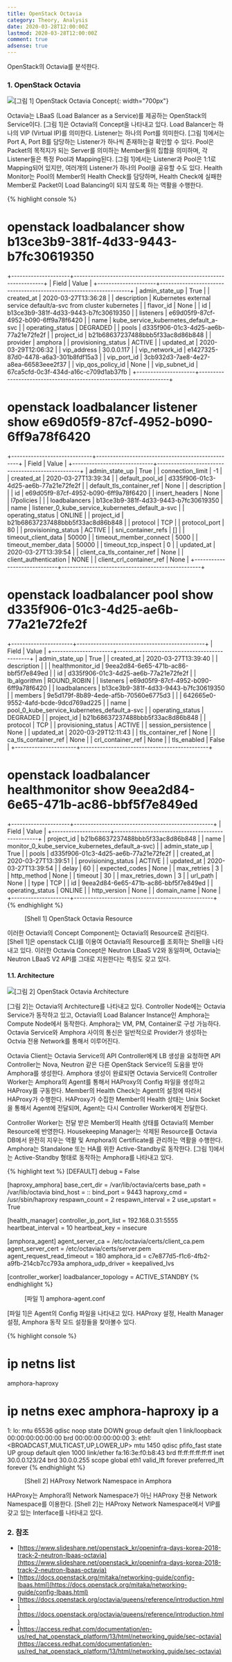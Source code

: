 ```yaml
---
title: OpenStack Octavia
category: Theory, Analysis
date: 2020-03-28T12:00:00Z
lastmod: 2020-03-28T12:00:00Z
comment: true
adsense: true
---
```


OpenStack의 Octavia를 분석한다.

### 1. OpenStack Octavia

![[그림 1] OpenStack Octavia Concept]({{site.baseurl}}/images/theory_analysis/OpenStack_Octavia/Octavia_Concept.PNG){: width="700px"}

Octavia는 LBaaS (Load Balancer as a Service)를 제공하는 OpenStack의 Service이다. [그림 1]은 Octavia의 Concept을 나타내고 있다. Load Balancer는 하나의 VIP (Virtual IP)를 의미한다. Listener는 하나의 Port를 의미한다. [그림 1]에서는 Port A, Port B를 담당하는 Listener가 하나씩 존재하는걸 확인할 수 있다. Pool은 Packet의 목적지가 되는 Server를 의미하는 Member들의 집합을 의미하며, 각 Listener들은 특정 Pool과 Mapping된다. [그림 1]에서는 Listener과 Pool은 1:1로 Mapping되어 있지만, 여러개의 Listener가 하나의 Pool을 공유할 수도 있다. Health Monitor는 Pool의 Member의 Health Check를 담당하며, Health Check에 실패한 Member로 Packet이 Load Balancing이 되지 않도록 하는 역활을 수행한다.

{% highlight console %}
# openstack loadbalancer show b13ce3b9-381f-4d33-9443-b7fc30619350
+---------------------+-------------------------------------------------------------------+
| Field               | Value                                                             |
+---------------------+-------------------------------------------------------------------+
| admin_state_up      | True                                                              |
| created_at          | 2020-03-27T13:36:28                                               |
| description         | Kubernetes external service default/a-svc from cluster kubernetes |
| flavor_id           | None                                                              |
| id                  | b13ce3b9-381f-4d33-9443-b7fc30619350                              |
| listeners           | e69d05f9-87cf-4952-b090-6ff9a78f6420                              |
| name                | kube_service_kubernetes_default_a-svc                             |
| operating_status    | DEGRADED                                                          |
| pools               | d335f906-01c3-4d25-ae6b-77a21e72fe2f                              |
| project_id          | b21b68637237488bbb5f33ac8d86b848                                  |
| provider            | amphora                                                           |
| provisioning_status | ACTIVE                                                            |
| updated_at          | 2020-03-29T12:06:32                                               |
| vip_address         | 30.0.0.117                                                        |
| vip_network_id      | e1427325-87d0-4478-a6a3-301b8fdf15a3                              |
| vip_port_id         | 3cb932d3-7ae8-4e27-a8ea-66583eee2f37                              |
| vip_qos_policy_id   | None                                                              |
| vip_subnet_id       | 67ca5cfd-0c3f-434d-a16c-c709d1ab37fb                              |
+---------------------+-------------------------------------------------------------------+

# openstack loadbalancer listener show e69d05f9-87cf-4952-b090-6ff9a78f6420
+-----------------------------+--------------------------------------------------+
| Field                       | Value                                            |
+-----------------------------+--------------------------------------------------+
| admin_state_up              | True                                             |
| connection_limit            | -1                                               |
| created_at                  | 2020-03-27T13:39:34                              |
| default_pool_id             | d335f906-01c3-4d25-ae6b-77a21e72fe2f             |
| default_tls_container_ref   | None                                             |
| description                 |                                                  |
| id                          | e69d05f9-87cf-4952-b090-6ff9a78f6420             |
| insert_headers              | None                                             |
| l7policies                  |                                                  |
| loadbalancers               | b13ce3b9-381f-4d33-9443-b7fc30619350             |
| name                        | listener_0_kube_service_kubernetes_default_a-svc |
| operating_status            | ONLINE                                           |
| project_id                  | b21b68637237488bbb5f33ac8d86b848                 |
| protocol                    | TCP                                              |
| protocol_port               | 80                                               |
| provisioning_status         | ACTIVE                                           |
| sni_container_refs          | []                                               |
| timeout_client_data         | 50000                                            |
| timeout_member_connect      | 5000                                             |
| timeout_member_data         | 50000                                            |
| timeout_tcp_inspect         | 0                                                |
| updated_at                  | 2020-03-27T13:39:54                              |
| client_ca_tls_container_ref | None                                             |
| client_authentication       | NONE                                             |
| client_crl_container_ref    | None                                             |
+-----------------------------+--------------------------------------------------+

# openstack loadbalancer pool show d335f906-01c3-4d25-ae6b-77a21e72fe2f
+----------------------+----------------------------------------------+
| Field                | Value                                        |
+----------------------+----------------------------------------------+
| admin_state_up       | True                                         |
| created_at           | 2020-03-27T13:39:40                          |
| description          |                                              |
| healthmonitor_id     | 9eea2d84-6e65-471b-ac86-bbf5f7e849ed         |
| id                   | d335f906-01c3-4d25-ae6b-77a21e72fe2f         |
| lb_algorithm         | ROUND_ROBIN                                  |
| listeners            | e69d05f9-87cf-4952-b090-6ff9a78f6420         |
| loadbalancers        | b13ce3b9-381f-4d33-9443-b7fc30619350         |
| members              | 9e5d179f-8b89-4ede-af5b-70560e6775d3         |
|                      | 642665e0-9552-4afd-bcde-9dcd769ad225         |
| name                 | pool_0_kube_service_kubernetes_default_a-svc |
| operating_status     | DEGRADED                                     |
| project_id           | b21b68637237488bbb5f33ac8d86b848             |
| protocol             | TCP                                          |
| provisioning_status  | ACTIVE                                       |
| session_persistence  | None                                         |
| updated_at           | 2020-03-29T12:11:43                          |
| tls_container_ref    | None                                         |
| ca_tls_container_ref | None                                         |
| crl_container_ref    | None                                         |
| tls_enabled          | False                                        |
+----------------------+----------------------------------------------+

# openstack loadbalancer healthmonitor show 9eea2d84-6e65-471b-ac86-bbf5f7e849ed
+---------------------+--------------------------------------------------+
| Field               | Value                                            |
+---------------------+--------------------------------------------------+
| project_id          | b21b68637237488bbb5f33ac8d86b848                 |
| name                | monitor_0_kube_service_kubernetes_default_a-svc) |
| admin_state_up      | True                                             |
| pools               | d335f906-01c3-4d25-ae6b-77a21e72fe2f             |
| created_at          | 2020-03-27T13:39:51                              |
| provisioning_status | ACTIVE                                           |
| updated_at          | 2020-03-27T13:39:54                              |
| delay               | 60                                               |
| expected_codes      | None                                             |
| max_retries         | 3                                                |
| http_method         | None                                             |
| timeout             | 30                                               |
| max_retries_down    | 3                                                |
| url_path            | None                                             |
| type                | TCP                                              |
| id                  | 9eea2d84-6e65-471b-ac86-bbf5f7e849ed             |
| operating_status    | ONLINE                                           |
| http_version        | None                                             |
| domain_name         | None                                             |
+---------------------+--------------------------------------------------+
{% endhighlight %}
<figure>
<figcaption class="caption">[Shell 1] OpenStack Octavia Resource</figcaption>
</figure>

이러한 Octavia의 Concept Component는 Octavia의 Resource로 관리된다. [Shell 1]은 openstack CLI를 이용여 Octavia의 Resource를 조회하는 Shell을 나타내고 있다. 이러한 Octavia Concept은 Neutron LBaaS V2와 동일하며, Octavia는 Neutron LBaaS V2 API를 그대로 지원한다는 특징도 갖고 있다.

#### 1.1. Architecture

![[그림 2] OpenStack Octavia Architecture]({{site.baseurl}}/images/theory_analysis/OpenStack_Octavia/Octavia_Architecture.PNG)

[그림 2]는 Octavia의 Architecture를 나타내고 있다. Controller Node에는 Octavia Service가 동작하고 있고, Octavia의 Load Balancer Instance인 Amphora는 Compute Node에서 동작한다. Amphora는 VM, PM, Container로 구성 가능하다. Octavia Service와 Amphora 사이의 통신은 일반적으로 Provider가 생성하는 Octvia 전용 Network를 통해서 이루어진다.

Octavia Client는 Octavia Service의 API Controller에게 LB 생성을 요청하면 API Controller는 Nova, Neutron 같은 다른 OpenStack Service의 도움을 받아 Amphora를 생성한다. Amphora 생성이 완료되면 Octavia Service의 Controller Worker는 Amphora의 Agent를 통해서 HAProxy의 Config 파일을 생성하고 HAProxy를 구동한다. Member의 Health Check는 Agent의 설정에 따라서 HAProxy가 수행한다. HAProxy가 수집한 Member의 Health 상태는 Unix Socket을 통해서 Agent에 전달되며, Agent는 다시 Controller Worker에게 전달한다.

Controller Worker는 전달 받은 Member의 Health 상태를 Octavia의 Member Resource에 반영한다. Housekeeping Manager는 삭제된 Resource를 Octavia DB에서 완전히 지우는 역활 및 Amphora의 Certificate를 관리하는 역활을 수행한다. Amphora는 Standalone 또는 HA를 위한 Active-Standby로 동작한다. [그림 1]에서는 Active-Standby 형태로 동작하는 Amphora를 나타내고 있다.

{% highlight text %}
[DEFAULT]
debug = False

[haproxy_amphora]
base_cert_dir = /var/lib/octavia/certs
base_path = /var/lib/octavia
bind_host = ::
bind_port = 9443
haproxy_cmd = /usr/sbin/haproxy
respawn_count = 2
respawn_interval = 2
use_upstart = True

[health_manager]
controller_ip_port_list = 192.168.0.31:5555
heartbeat_interval = 10
heartbeat_key = insecure

[amphora_agent]
agent_server_ca = /etc/octavia/certs/client_ca.pem
agent_server_cert = /etc/octavia/certs/server.pem
agent_request_read_timeout = 180
amphora_id = c7e877d5-f1c6-4fb2-a9fb-214cb7cc793a
amphora_udp_driver = keepalived_lvs

[controller_worker]
loadbalancer_topology = ACTIVE_STANDBY
{% endhighlight %}
<figure>
<figcaption class="caption">[파일 1] amphora-agent.conf</figcaption>
</figure>

[파일 1]은 Agent의 Config 파일을 나타내고 있다. HAProxy 설정, Health Manager 설정, Amphora 동작 모드 설정들을 찾아볼수 있다. 

{% highlight console %}
# ip netns list
amphora-haproxy

# ip netns exec amphora-haproxy ip a
1: lo: <LOOPBACK> mtu 65536 qdisc noop state DOWN group default qlen 1
    link/loopback 00:00:00:00:00:00 brd 00:00:00:00:00:00
3: eth1: <BROADCAST,MULTICAST,UP,LOWER_UP> mtu 1450 qdisc pfifo_fast state UP group default qlen 1000
    link/ether fa:16:3e:f0:b8:43 brd ff:ff:ff:ff:ff:ff
    inet 30.0.0.123/24 brd 30.0.0.255 scope global eth1
       valid_lft forever preferred_lft forever
{% endhighlight %}
<figure>
<figcaption class="caption">[Shell 2] HAProxy Network Namespace in Amphora</figcaption>
</figure>

HAProxy는 Amphora의 Network Namespace가 아닌 HAProxy 전용 Network Namespace를 이용한다. [Shell 2]는 HAProxy Network Namespace에서 VIP를 갖고 있는 Interface를 나타내고 있다.

### 2. 참조

* [https://www.slideshare.net/openstack_kr/openinfra-days-korea-2018-track-2-neutron-lbaas-octavia](https://www.slideshare.net/openstack_kr/openinfra-days-korea-2018-track-2-neutron-lbaas-octavia)
* [https://docs.openstack.org/mitaka/networking-guide/config-lbaas.html](https://docs.openstack.org/mitaka/networking-guide/config-lbaas.html)
* [https://docs.openstack.org/octavia/queens/reference/introduction.html](https://docs.openstack.org/octavia/queens/reference/introduction.html)
* [https://access.redhat.com/documentation/en-us/red_hat_openstack_platform/13/html/networking_guide/sec-octavia](https://access.redhat.com/documentation/en-us/red_hat_openstack_platform/13/html/networking_guide/sec-octavia)

